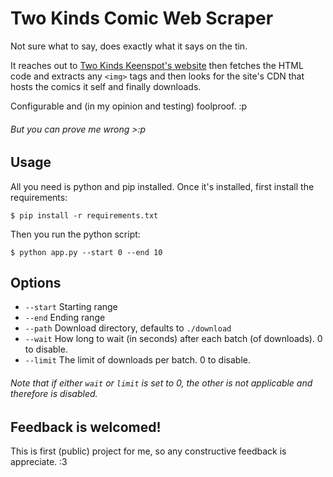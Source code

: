 # Two Kinds Comic Web Scraper
Not sure what to say, does exactly what it says on the tin.

It reaches out to [Two Kinds Keenspot's website](https://twokinds.keenspot.com) then fetches the HTML code and extracts any `<img>` tags and then looks for the site's CDN that hosts the comics it self and finally downloads.

Configurable and (in my opinion and testing) foolproof. :p
###### But you can prove me wrong >:p

## Usage
All you need is python and pip installed.
Once it's installed, first install the requirements:

```$ pip install -r requirements.txt```

Then you run the python script:

```$ python app.py --start 0 --end 10```

## Options
* `--start` Starting range
* `--end` Ending range
* `--path` Download directory, defaults to `./download`
* `--wait` How long to wait (in seconds) after each batch (of downloads). 0 to disable.
* `--limit` The limit of downloads per batch. 0 to disable.

###### Note that if either `wait` or `limit` is set to 0, the other is not applicable and therefore is disabled.

## Feedback is welcomed!
This is first (public) project for me, so any constructive feedback is appreciate. :3